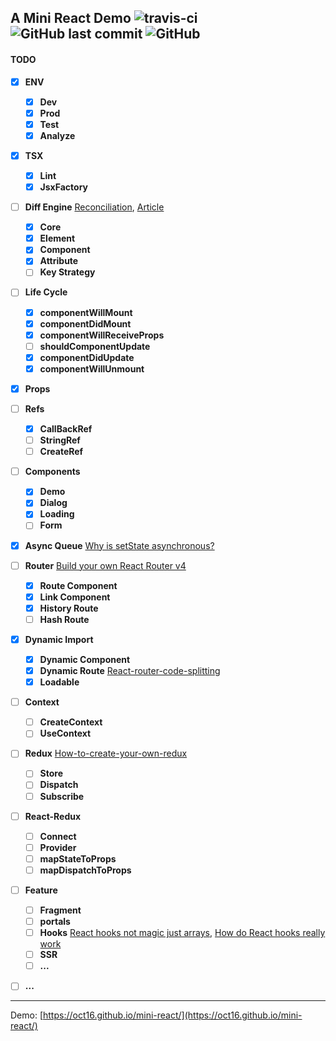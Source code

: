 ## A Mini React Demo ![travis-ci](https://travis-ci.org/oct16/mini-react-example.svg?branch=tw) ![GitHub last commit](https://img.shields.io/github/last-commit/oct16/mini-react-example) ![GitHub](https://img.shields.io/github/license/oct16/mini-react-example) 

#### TODO

- [x] **ENV**
    - [x] **Dev**
    - [x] **Prod**
    - [x] **Test**
    - [x] **Analyze**
- [x] **TSX**
    - [x] **Lint**
    - [x] **JsxFactory**
- [ ] **Diff Engine** [Reconciliation](https://reactjs.org/docs/reconciliation.html), [Article](https://github.com/hujiulong/blog/issues/4)
    - [x] **Core**
    - [x] **Element**
    - [x] **Component**
    - [x] **Attribute**
    - [ ] **Key Strategy**
- [ ] **Life Cycle**
    - [x] **componentWillMount**
    - [x] **componentDidMount**
    - [x] **componentWillReceiveProps**
    - [ ] **shouldComponentUpdate**
    - [x] **componentDidUpdate**
    - [x] **componentWillUnmount**
- [x] **Props**
- [ ] **Refs**
    - [x] **CallBackRef**
    - [ ] **StringRef**
    - [ ] **CreateRef**
- [ ] **Components**
    - [x] **Demo**
    - [x] **Dialog**
    - [x] **Loading**
    - [ ] **Form**
- [x] **Async Queue** [Why is setState asynchronous?](https://github.com/facebook/react/issues/11527)
- [ ] **Router** [Build your own React Router v4](https://tylermcginnis.com/build-your-own-react-router-v4/)
    - [x] **Route Component**
    - [x] **Link Component**
    - [x] **History Route**
    - [ ] **Hash Route**
- [x] **Dynamic Import** 
    - [x] **Dynamic Component**
    - [x] **Dynamic Route** [React-router-code-splitting](https://tylermcginnis.com/react-router-code-splitting/)
    - [x] **Loadable**
- [ ] **Context**
    - [ ] **CreateContext**
    - [ ] **UseContext**
- [ ] **Redux** [How-to-create-your-own-redux](https://medium.com/@patrykandrzejewski/how-to-create-your-own-redux-9f89a80875e5)
    - [ ] **Store**
    - [ ] **Dispatch**
    - [ ] **Subscribe**
- [ ] **React-Redux**
     - [ ] **Connect**
     - [ ] **Provider**
     - [ ] **mapStateToProps**
     - [ ] **mapDispatchToProps**
- [ ] **Feature**
    - [ ] **Fragment**
    - [ ] **portals**
    - [ ] **Hooks** [React hooks not magic just arrays](https://medium.com/@ryardley/react-hooks-not-magic-just-arrays-cd4f1857236e), [How do React hooks really work](https://www.netlify.com/blog/2019/03/11/deep-dive-how-do-react-hooks-really-work/)
    - [ ] **SSR**
    - [ ] **...**
- [ ] **...**


---
Demo: [https://oct16.github.io/mini-react/](https://oct16.github.io/mini-react/)
